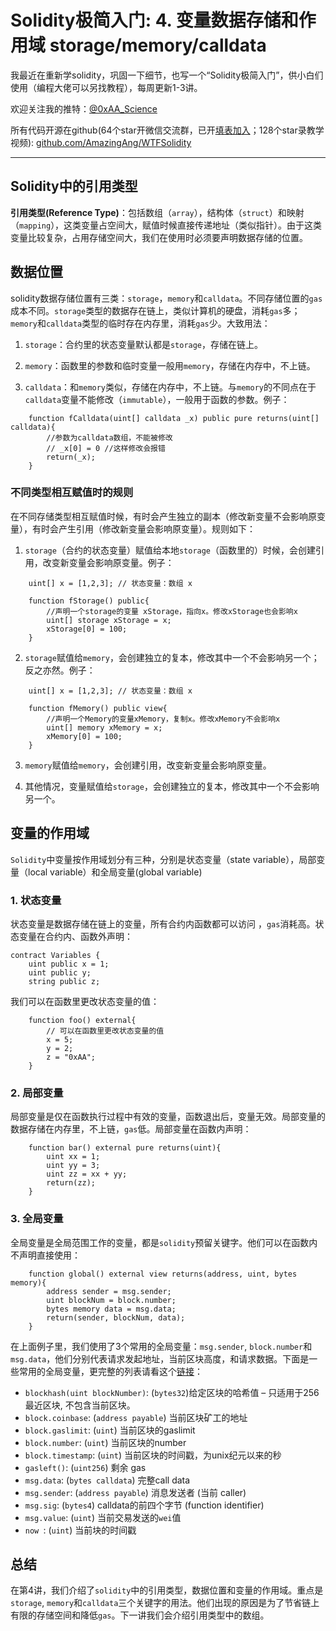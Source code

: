 # Solidity极简入门: 4. 变量数据存储和作用域 storage/memory/calldata

我最近在重新学solidity，巩固一下细节，也写一个“Solidity极简入门”，供小白们使用（编程大佬可以另找教程），每周更新1-3讲。

欢迎关注我的推特：[@0xAA_Science](https://twitter.com/0xAA_Science)

所有代码开源在github(64个star开微信交流群，已开[填表加入](https://docs.google.com/forms/d/e/1FAIpQLSe4KGT8Sh6sJ7hedQRuIYirOoZK_85miz3dw7vA1-YjodgJ-A/viewform)；128个star录教学视频): [github.com/AmazingAng/WTFSolidity](https://github.com/AmazingAng/WTFSolidity)

-----

## Solidity中的引用类型
**引用类型(Reference Type)**：包括数组（`array`），结构体（`struct`）和映射（`mapping`），这类变量占空间大，赋值时候直接传递地址（类似指针）。由于这类变量比较复杂，占用存储空间大，我们在使用时必须要声明数据存储的位置。

## 数据位置
solidity数据存储位置有三类：`storage`，`memory`和`calldata`。不同存储位置的`gas`成本不同。`storage`类型的数据存在链上，类似计算机的硬盘，消耗`gas`多；`memory`和`calldata`类型的临时存在内存里，消耗`gas`少。大致用法：

1. `storage`：合约里的状态变量默认都是`storage`，存储在链上。

2. `memory`：函数里的参数和临时变量一般用`memory`，存储在内存中，不上链。

3. `calldata`：和`memory`类似，存储在内存中，不上链。与`memory`的不同点在于`calldata`变量不能修改（`immutable`），一般用于函数的参数。例子：

```
    function fCalldata(uint[] calldata _x) public pure returns(uint[] calldata){
        //参数为calldata数组，不能被修改
        // _x[0] = 0 //这样修改会报错
        return(_x);
    }
```
### 不同类型相互赋值时的规则
在不同存储类型相互赋值时候，有时会产生独立的副本（修改新变量不会影响原变量），有时会产生引用（修改新变量会影响原变量）。规则如下：

1. `storage`（合约的状态变量）赋值给本地`storage`（函数里的）时候，会创建引用，改变新变量会影响原变量。例子：
```
    uint[] x = [1,2,3]; // 状态变量：数组 x

    function fStorage() public{
        //声明一个storage的变量 xStorage，指向x。修改xStorage也会影响x
        uint[] storage xStorage = x;
        xStorage[0] = 100;
    }
```
2. `storage`赋值给`memory`，会创建独立的复本，修改其中一个不会影响另一个；反之亦然。例子：
```
    uint[] x = [1,2,3]; // 状态变量：数组 x
    
    function fMemory() public view{
        //声明一个Memory的变量xMemory，复制x。修改xMemory不会影响x
        uint[] memory xMemory = x;
        xMemory[0] = 100;
    }
```
3. `memory`赋值给`memory`，会创建引用，改变新变量会影响原变量。

4. 其他情况，变量赋值给`storage`，会创建独立的复本，修改其中一个不会影响另一个。

## 变量的作用域
`Solidity`中变量按作用域划分有三种，分别是状态变量（state variable），局部变量（local variable）和全局变量(global variable)
### 1. 状态变量
状态变量是数据存储在链上的变量，所有合约内函数都可以访问
，`gas`消耗高。状态变量在合约内、函数外声明：
```
contract Variables {
    uint public x = 1;
    uint public y;
    string public z;
```

我们可以在函数里更改状态变量的值：
```
    function foo() external{
        // 可以在函数里更改状态变量的值
        x = 5;
        y = 2;
        z = "0xAA";
    }
```

### 2. 局部变量
局部变量是仅在函数执行过程中有效的变量，函数退出后，变量无效。局部变量的数据存储在内存里，不上链，`gas`低。局部变量在函数内声明：
```
    function bar() external pure returns(uint){
        uint xx = 1;
        uint yy = 3;
        uint zz = xx + yy;
        return(zz);
    }
```

### 3. 全局变量
全局变量是全局范围工作的变量，都是`solidity`预留关键字。他们可以在函数内不声明直接使用：

```
    function global() external view returns(address, uint, bytes memory){
        address sender = msg.sender;
        uint blockNum = block.number;
        bytes memory data = msg.data;
        return(sender, blockNum, data);
    }
```
在上面例子里，我们使用了3个常用的全局变量：`msg.sender`, `block.number`和`msg.data`，他们分别代表请求发起地址，当前区块高度，和请求数据。下面是一些常用的全局变量，更完整的列表请看这个[链接](https://learnblockchain.cn/docs/solidity/units-and-global-variables.html#special-variables-and-functions)：

- `blockhash(uint blockNumber)`: (`bytes32`)给定区块的哈希值 – 只适用于256最近区块, 不包含当前区块。
- `block.coinbase`: (`address payable`) 当前区块矿工的地址
- `block.gaslimit`: (`uint`)	当前区块的gaslimit
- `block.number`: (`uint`)	当前区块的number
- `block.timestamp`: (`uint`)	当前区块的时间戳，为unix纪元以来的秒
- `gasleft()`: (`uint256`)	剩余 gas
- `msg.data`: (`bytes calldata`)	完整call data
- `msg.sender`: (`address payable`)	消息发送者 (当前 caller)
- `msg.sig`: (`bytes4`)	calldata的前四个字节 (function identifier)
- `msg.value`: (`uint`)	当前交易发送的`wei`值
- `now `: (`uint`)	当前块的时间戳


## 总结
在第4讲，我们介绍了`solidity`中的引用类型，数据位置和变量的作用域。重点是`storage`, `memory`和`calldata`三个关键字的用法。他们出现的原因是为了节省链上有限的存储空间和降低`gas`。下一讲我们会介绍引用类型中的数组。

